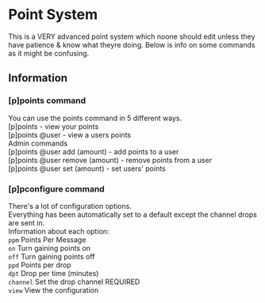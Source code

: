 # Point System 
This is a VERY advanced point system which noone should edit unless they have patience & know what theyre doing.
Below is info on some commands as it might be confusing.

## Information

### [p]points command
You can use the points command in 5 different ways.  
[p]points - view your points  
[p]points @user - view a users points  
Admin commands  
[p]points @user add (amount) - add points to a user  
[p]points @user remove (amount) - remove points from a user  
[p]points @user set (amount) - set users' points  

### [p]pconfigure command
There's a lot of configuration options.  
Everything has been automatically set to a default except the channel drops are sent in.  
Information about each option:  
`ppm` Points Per Message  
`on` Turn gaining points on  
`off` Turn gaining points off  
`ppd` Points per drop  
`dpt` Drop per time (minutes)  
`channel` Set the drop channel REQUIRED  
`view` View the configuration  
